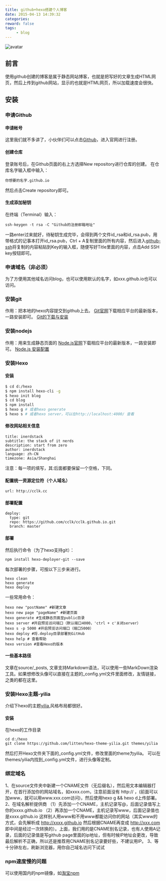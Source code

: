 ```yaml
---
title: github+hexo搭建个人博客
date: 2015-04-13 14:39:32
categories:
reward: false
tags:
     - blog
---
```


![avatar](http://ooid5jqhw.bkt.clouddn.com/hexo.jpg)

## 前言
使用github创建的博客是属于静态网站博客，也就是把写好的文章生成HTML网页，然后上传到github网站，显示的也就是HTML网页，所以加载速度会很快。

## 安装
### 申请Github
#### 申请帐号
这里我们就不多讲了，小伙伴们可以点击[Github](http://www.github.com/)，进入官网进行注册。
#### 创建仓库
登录账号后，在Github页面的右上方选择New repository进行仓库的创建。
在仓库名字输入框中输入：

<!--more-->

```
你想要的名字.github.io
```
然后点击Create repository即可。

#### 生成添加秘钥
在终端（Terminal）输入：
```
ssh-keygen -t rsa -C "Github的注册邮箱地址"
```
一路enter过来就好，待秘钥生成完毕，会得到两个文件id_rsa和id_rsa.pub，用带格式的记事本打开id_rsa.pub，Ctrl + A复制里面的所有内容，然后进入[github-ssh](https://github.com/settings/ssh)将复制的内容粘贴到Key的输入框，随便写好Title里面的内容，点击Add SSH key按钮即可。

### 申请域名（非必须）
为了方便用其他域名访问blog，也可以使用默认的名字，如xxx.github.io也可以访问。

### 安装git
作用：把本地的hexo内容提交到github上去。
[Git官网](https://git-scm.com/downloads)下载相应平台的最新版本，一路安装即可。
[Git的下载与安装](Git的下载与安装)

### 安装nodejs
作用：用来生成静态页面的
[Node.js官网](https://nodejs.org/)下载相应平台的最新版本，一路安装即可。
[Node.js 安装配置](http://www.runoob.com/nodejs/nodejs-install-setup.html)

### 安装Hexo
#### 安装
``` bash
$ cd d:/hexo
$ npm install hexo-cli -g
$ hexo init blog
$ cd blog
$ npm install
$ hexo g # 或者hexo generate
$ hexo s # 或者hexo server，可以在http://localhost:4000/ 查看
```

#### 修改网站相关信息
```
title: inerdstack
subtitle: the stack of it nerds
description: start from zero
author: inerdstack
language: zh-CN
timezone: Asia/Shanghai
```
注意：每一项的填写，其:后面都要保留一个空格，下同。

#### 配置统一资源定位符（个人域名）
```
url: http://cclk.cc
```

#### 部署配置
```
deploy:
  type: git
  repo: https://github.com/cclk/cclk.github.io.git
  branch: master
```

#### 部署
然后执行命令（为了hexo支持git）：
```
npm install hexo-deployer-git --save
```
每次部署的步骤，可按以下三步来进行。
```
hexo clean
hexo generate
hexo deploy
```
一些常用命令：
```
hexo new "postName" #新建文章
hexo new page "pageName" #新建页面
hexo generate #生成静态页面至public目录
hexo server #开启预览访问端口（默认端口4000，'ctrl + c'关闭server）
hexo s -p 5000 #开启预览访问端口（端口5000）
hexo deploy #将.deploy目录部署到GitHub
hexo help # 查看帮助
hexo version #查看Hexo的版本
```

#### 一些基本路径
文章在source/_posts, 文章支持Markdown语法，可以使用一些MarkDown渲染工具。如果想修改头像可以直接在主题的_config.yml文件里面修改，友情链接，之类的都在这里。

### 安装Hexo主题-yilia
介绍下hexo的主题[yilia](https://github.com/litten/hexo-theme-yilia),风格布局都很好。
#### 安装
在hexo的工作目录
```
cd d:/hexo
git clone https://github.com/litten/hexo-theme-yilia.git themes/yilia
```
然后打开Hexo文件夹下面的_config.yml文件，修改里面的theme为yilia。
可以在themes/yilia内找到_config.yml文件，进行头像等定制。


### 绑定域名
1、在source文件夹中新建一个CNAME文件（无后缀名），然后用文本编辑器打开，在首行添加你的网站域名，如xxxx.com，注意前面没有 http:// ，(前面可以加www，就可以用www.xxx.com访问)，然后使用hexo g && hexo d上传部署。
2、在域名解析提供商
    （1）先添加一个CNAME，主机记录写@，后面记录值写上你的xxxx.github.io
    （2）再添加一个CNAME，主机记录写www，后面记录值也是xxxx.github.io
这样别人用www和不用www都能访问你的网站（其实www的方式，会先解析成 http://xxxx.github.io 然后根据CNAME再变成 http://xxx.com 即中间是经过一次转换的）。上面，我们用的是CNAME别名记录，也有人使用A记录，后面的记录值是写github page里面的ip地址，但有时候IP地址会更改，导致最后解析不正确，所以还是推荐用CNAME别名记录要好些，不建议用IP。
3、等十分钟左右，刷新浏览器，用你自己域名访问下试试

### npm速度慢的问题
可以使用国内的npm镜像，如[淘宝npm](https://npm.taobao.org/)
